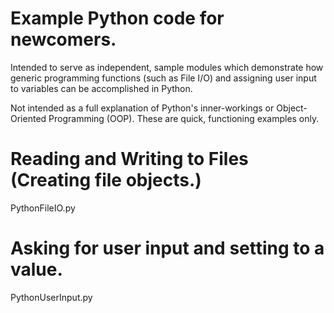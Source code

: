 # Example Python code for newcomers.

Intended to serve as independent, sample modules which demonstrate how generic
programming functions (such as File I/O) and assigning user input to variables
can be accomplished in Python.

Not intended as a full explanation of Python's inner-workings or Object-Oriented
Programming (OOP).  These are quick, functioning examples only.

# Reading and Writing to Files (Creating file objects.)
PythonFileIO.py

# Asking for user input and setting to a value.
PythonUserInput.py